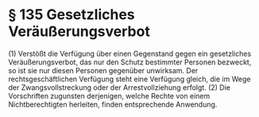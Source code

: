 # § 135 Gesetzliches Veräußerungsverbot
(1) Verstößt die Verfügung über einen Gegenstand gegen ein gesetzliches Veräußerungsverbot, das nur den Schutz bestimmter Personen bezweckt, so ist sie nur diesen Personen gegenüber unwirksam. Der rechtsgeschäftlichen Verfügung steht eine Verfügung gleich, die im Wege der Zwangsvollstreckung oder der Arrestvollziehung erfolgt.
(2) Die Vorschriften zugunsten derjenigen, welche Rechte von einem Nichtberechtigten herleiten, finden entsprechende Anwendung.